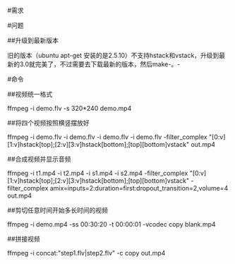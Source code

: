 #需求

#问题

##升级到最新版本

旧的版本（ubuntu apt-get 安装的是2.5.10）不支持hstack和vstack，升级到最新的3.0就完美了，不过需要去下载最新的版本，然后make-。-

#命令

##视频统一格式

ffmpeg -i demo.flv -s 320*240 demo.mp4

##将四个视频按照横竖摆放好

ffmpeg -i demo.flv -i demo.flv -i demo.flv -i demo.flv -filter_complex "[0:v][1:v]hstack[top];[2:v][3:v]hstack[bottom];[top][bottom]vstack" out.mp4

##合成视频并显示音频

ffmpeg -i t1.mp4 -i t2.mp4 -i s1.mp4 -i s2.mp4 -filter_complex "[0:v][1:v]hstack[top];[2:v][3:v]hstack[bottom];[top][bottom]vstack" -filter_complex amix=inputs=2:duration=first:dropout_transition=2,volume=4 out.mp4

##剪切任意时间开始多长时间的视频

ffmpeg -i demo.mp4 -ss 00:30:20 -t 00:00:01 -vcodec copy blank.mp4

##拼接视频

ffmpeg -i concat:"step1.flv|step2.flv" -c copy out.mp4
